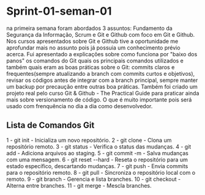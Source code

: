 
# Sprint-01-seman-01

na primeira semana foram abordados 3 assuntos: Fundamento da Segurança da Informação, Scrum e Git e Github com foco em Git e Github. 
Nos cursos apresentados sobre Git e Github tive a oportunidade me aprofundar mais no assunto pois já possuia um conhecimento prévio acerca. Fui apresentado a explicações sobre como funciona por "baixo dos panos" os comandos do Git quais os principais comandos utilizados e também quais eram as boas práticas sobre o Git: commits claros e frequentes(sempre atualizando a branch com commits curtos e objetivos), revisar os códigos antes de integrar com a branch principal, sempre manter um backup por precaução entre outras boa práticas.
Também foi criado um projeto real pelo curso Git & Github - The Practical Guide para praticar ainda mais sobre versionamento de código. O que é muito importante pois será usado com frenquência no dia a dia como desenvolvedor. 

## Lista de Comandos Git
1 - git init - Inicializa um novo repositório.
2 - git clone - Clona um repositório remoto.
3 - git status - Verifica o status das mudanças.
4 - git add - Adiciona arquivos ao staging.
5 - git commit -m - Salva mudanças com uma mensagem.
6 - git reset --hard - Reseta o repositório para um estado específico, descartando mudanças.
7 - git push - Envia commits para o repositório remoto.
8 - git pull - Sincroniza o repositório local com o remoto.
9 - git branch - Gerencia e lista branches.
10 - git checkout - Alterna entre branches.
11 - git merge - Mescla branches.
